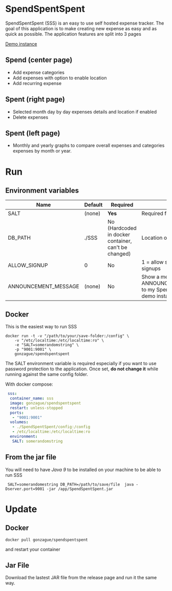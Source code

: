 # SpendSpentSpent

SpendSpentSpent (SSS) is an easy to use self hosted expense tracker. The goal of this application is to make creating new expense as easy and as quick as possible. The application features are  split into 3 pages


[Demo instance](https://sss.ftpix.com)

## Spend (center page)

- Add expense categories
- Add expenses with option to enable location
- Add recurring expense

## Spent (right page)
- Selected month day by day expenses details and location if enabled
- Delete expenses

## Spent (left page)

- Monthly and yearly graphs to compare overall expenses and categories expenses by month or year.


# Run
## Environment variables
| Name | Default | Required | Comments |
| --- | --- | --- | --- |
|SALT| (none) | **Yes** | Required for password hashing | 
| DB_PATH | ./SSS | No (Hardcoded in docker container, can't be changed) | Location of the DB file |
| ALLOW_SIGNUP | 0 | No | 1 = allow signups, 0 = Do not allow signups |
| ANNOUNCEMENT_MESSAGE | (none) | No | Show a message on the login screen, ex: ANNOUNCEMENT_MESSAGE="Welcome to my SpendSpentSpent instance". See demo instance to see what it looks like |

## Docker

This is the easiest way to run SSS 

```
docker run -t -v "/path/to/your/save-folder:/config" \
	-v "/etc/localtime:/etc/localtime:ro" \
	-e "SALT=somerandomstring" \
	-p "9001:9001" \
	gonzague/spendspentspent
```

The SALT environment variable is required especially if you want to use password protection to the application. Once set, **do not change it** while running against the same config folder.

With docker compose:

```yml
 sss:
  container_name: sss
  image: gonzague/spendspentspent
  restart: unless-stopped
  ports:
   - "9001:9001"
  volumes:
   - ./SpendSpentSpent/config:/config
   - /etc/localtime:/etc/localtime:ro
  environment:
   SALT: somerandomstring
```

## From the jar file

You will need to have *Java 9* to be installed on your machine to be able to run SSS

```
 SALT=somerandomestring DB_PATH=/path/to/save/file  java -Dserver.port=9001 -jar /app/SpendSpentSpent.jar
```


# Update

## Docker
```
docker pull gonzague/spendspentspent
```

and restart your container

## Jar File

Download the lastest JAR file from the release page and run it the same way.

